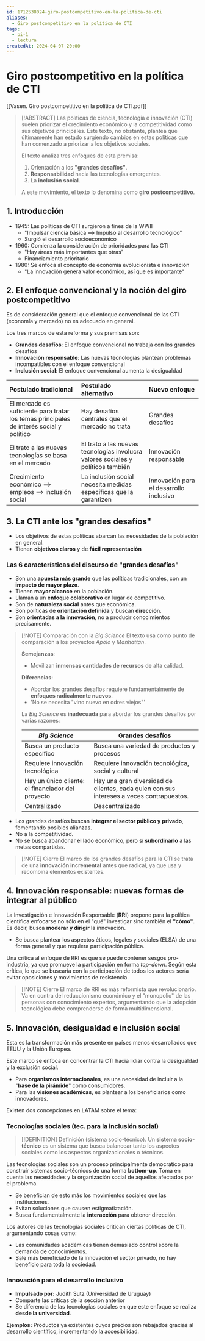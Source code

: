 ```yaml
---
id: 1712538024-giro-postcompetitivo-en-la-politica-de-cti
aliases:
  - Giro postcompetitivo en la política de CTI
tags:
  - pi-1
  - lectura
createdAt: 2024-04-07 20:00
---
```


# Giro postcompetitivo en la política de CTI

[[Vasen. Giro postcompetitivo en la política de CTI.pdf]]

> [!ABSTRACT]
> Las políticas de ciencia, tecnología e innovación (CTI) suelen priorizar el crecimiento económico y la competitividad como sus objetivos principales. Este texto, no obstante, plantea que últimamente han estado surgiendo cambios en estas políticas que han comenzado a priorizar a los objetivos sociales.
> 
> El texto analiza tres enfoques de esta premisa:
> 1. Orientación a los **"grandes desafíos"**.
> 2. **Responsabilidad** hacia las tecnologías emergentes.
> 3. La **inclusión social**.
> 
> A este movimiento, el texto lo denomina como **giro postcompetitivo**.

## 1. Introducción

- 1945: Las políticas de CTI surgieron a fines de la WWII
  - "Impulsar ciencia básica $\implies$ Impulso al desarrollo tecnológico"
  - Surgió el desarrollo socioeconómico
- 1960: Comienza la consideración de prioridades para las CTI
  - "Hay áreas más importantes que otras"
  - Financiamiento prioritario
- 1980: Se enfoca al concepto de economía evolucionista e innovación
  - "La innovación genera valor económico, así que es importante"

## 2. El enfoque convencional y la noción del giro postcompetitivo

Es de consideración general que el enfoque convencional de las CTI (economía y mercado) no es adecuado en general.

Los tres marcos de esta reforma y sus premisas son:

- **Grandes desafíos**: El enfoque convencional no trabaja con los grandes desafíos
- **Innovación responsable**: Las nuevas tecnologías plantean problemas incompatibles con el enfoque convencional
- **Inclusión social**: El enfoque convencional aumenta la desigualdad

| **Postulado tradicional**                                                               | **Postulado alternativo**                                                        | **Nuevo enfoque**                       |
| :-------------------------------------------------------------------------------------- | :------------------------------------------------------------------------------- | :-------------------------------------- |
| El mercado es suficiente para tratar los temas principales de interés social y político | Hay desafíos centrales que el mercado no trata                                   | Grandes desafíos                        |
| El trato a las nuevas tecnologías se basa en el mercado                                 | El trato a las nuevas tecnologías involucra valores sociales y políticos también | Innovación responsable                  |
| Crecimiento económico $\implies$ empleos $\implies$ inclusión social                    | La inclusión social necesita medidas específicas que la garantizen               | Innovación para el desarrollo inclusivo |

## 3. La CTI ante los "grandes desafíos"

- Los objetivos de estas políticas abarcan las necesidades de la población en general.
- Tienen **objetivos claros** y de **fácil representación**

### Las 6 características del discurso de "grandes desafíos"

- Son una **apuesta más grande** que las políticas tradicionales, con un **impacto de mayor plazo**.
- Tienen **mayor alcance** en la población.
- Llaman a un **enfoque colaborativo** en lugar de competitivo.
- Son de **naturaleza social** antes que económica.
- Son políticas de **orientación definida** y buscan **dirección**.
- Son **orientadas a la innovación**, no a producir conocimientos precisamente.

> [!NOTE] Comparación con la *Big Science*
> El texto usa como punto de comparación a los proyectos *Apolo* y *Manhattan*.
> 
> **Semejanzas**:
> - Movilizan **inmensas cantidades de recursos** de alta calidad.
> 
> **Diferencias:**
> - Abordar los grandes desafíos requiere fundamentalmente de **enfoques radicalmente nuevos**.
> - 'No se necesita "vino nuevo en odres viejos"'
> 
> La *Big Science* es **inadecuada** para abordar los grandes desafíos por varias razones:
> 
> | *Big Science*                                     | Grandes desafíos                                                                         |
> | ------------------------------------------------- | ---------------------------------------------------------------------------------------- |
> | Busca un producto específico                      | Busca una variedad de productos y procesos                                               |
> | Requiere innovación tecnológica                   | Requiere innovación tecnológica, social y cultural                                       |
> | Hay un único cliente: el financiador del proyecto | Hay una gran diversidad de clientes, cada quien con sus intereses a veces contrapuestos. |
> | Centralizado                                      | Descentralizado                                                                          |

- Los grandes desafíos buscan **integrar el sector público y privado**, fomentando posibles alianzas.
- No a la competitividad.
- No se busca abandonar el lado económico, pero sí **subordinarlo** a las metas compartidas.

> [!NOTE] Cierre
> El marco de los grandes desafíos para la CTI se trata de una **innovación incremental** antes que radical, ya que usa y recombina elementos existentes.

## 4. Innovación responsable: nuevas formas de integrar al público

La Investigación e Innovación Responsable (**RRI**) propone para la política científica enfocarse no sólo en el "qué" investigar sino también el **"cómo"**. Es decir, busca **moderar y dirigir** la innovación.

- Se busca plantear los aspectos éticos, legales y sociales (ELSA) de una forma general y que requiera participación pública.

Una crítica al enfoque de RRI es que se puede contener sesgos pro-industria, ya que promueve la participación en forma *top-down*. Según esta crítica, lo que se buscaría con la participación de todos los actores sería evitar oposiciones y movimientos de resistencia.

> [!NOTE] Cierre
> El marco de RRI es más reformista que revolucionario. Va en contra del reduccionismo económico y el "monopolio" de las personas con conocimiento expertos, argumentando que la adopción tecnológica debe comprenderse de forma multidimensional.

## 5. Innovación, desigualdad e inclusión social

Esta es la transformación más presente en países menos desarrollados que EEUU y la Unión Europea.

Este marco se enfoca en concentrar la CTI hacia lidiar contra la desigualdad y la exclusión social.

- Para **organismos internacionales**, es una necesidad de incluir a la "**base de la pirámide**" como consumidores.
- Para las **visiones académicas**, es plantear a los beneficiarios como innovadores.

Existen dos concepciones en LATAM sobre el tema:

### Tecnologías sociales (tec. para la inclusión social)

> [!DEFINITION] Definición (sistema socio-técnico).
> Un **sistema socio-técnico** es un sistema que busca balancear tanto los aspectos sociales como los aspectos organizacionales o técnicos.

Las tecnologías sociales son un proceso principalmente democrático para construir sistemas socio-técnicos de una forma **bottom-up**. Toma en cuenta las necesidades y la organización social de aquellos afectados por el problema.

- Se benefician de esto más los movimientos sociales que las instituciones.
- Evitan soluciones que causen estigmatización.
- Busca fundamentalmente la **interacción** para obtener dirección.

Los autores de las tecnologías sociales critican ciertas políticas de CTI, argumentando cosas como:

- Las comunidades académicas tienen demasiado control sobre la demanda de conocimientos.
- Sale más beneficiado de la innovación el sector privado, no hay beneficio para toda la sociedad.

### Innovación para el desarrollo inclusivo

- **Impulsado por:** Judith Sutz (Universidad de Uruguay)
- Comparte las críticas de la sección anterior
- Se diferencia de las tecnologías sociales en que este enfoque se realiza **desde la universidad**.

**Ejemplos:** Productos ya existentes cuyos precios son rebajados gracias al desarrollo científico, incrementando la accesibilidad.
